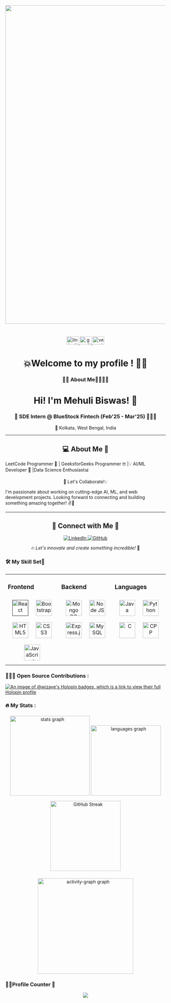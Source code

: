<div align="center">
<img src="https://cdna.artstation.com/p/assets/images/images/028/102/058/original/pixel-jeff-matrix-s.gif?1593487263" height=auto  width=1000>
</div>  
</br>

###

<div align="center">
  <a href="https://www.linkedin.com/in/mehuli-biswas-817246334/" target="_blank">
    <img src="https://raw.githubusercontent.com/maurodesouza/profile-readme-generator/master/src/assets/icons/social/linkedin/default.svg" width="37" height="25" alt="linkedin logo"  />
  </a>
  <a href="mailto:mehulibiswas16@gmail.com" target="_blank">
    <img src="https://raw.githubusercontent.com/maurodesouza/profile-readme-generator/master/src/assets/icons/social/gmail/default.svg" width="37" height="25" alt="gmail logo"  />
  </a>
  <a href="https://mehulibiswas.vercel.app" target="_blank">
    <img src="https://raw.githubusercontent.com/maurodesouza/profile-readme-generator/master/src/assets/icons/social/instagram/default.svg" width="37" height="25" alt="vercel logo"  />
  </a>
</div>


###

<h1 align="center">💥Welcome to my profile ! 🌟👀</h1>

###

<h3 align="center">👩‍💻 About Me👩‍🎓🙅‍♀️</h3>

###

<div align="center">

# Hi! I'm Mehuli Biswas! 🚀  
### 💼 SDE Intern @ BlueStock Fintech (Feb'25 - Mar'25) 🧑🏻‍💻
📍 Kolkata, West Bengal, India  

---
## 💻 About Me 🌟
<p align="left">
LeetCode Programmer 📝  | GeeksforGeeks Programmer 🤓  |💡 AI/ML Developer 🤖 |Data Science Enthusiast📊  
</p>
🚀 Let's Collaborate!💡
<p align="left">
I'm passionate about working on cutting-edge AI, ML, and web development projects.  
Looking forward to connecting and building something amazing together! ✌👯  
</p>

---

## 🔗 Connect with Me 🤝
<p align="center">
<a href="https://www.linkedin.com/in/mehuli-biswas-817246334/">
  <img src="https://img.shields.io/badge/LinkedIn-blue?style=for-the-badge&logo=linkedin" alt="LinkedIn">
</a>
<a href="https://github.com/Sanchita76">
  <img src="https://img.shields.io/badge/GitHub-black?style=for-the-badge&logo=github" alt="GitHub">
</a>
</p>

🔥 *Let's innovate and create something incredible!* 🚀

</div>

###

<h3 align="left">🛠 My Skill Set🥉  </h3>

### <table><tr><td valign="top" width="33%">



### Frontend  
<div align="center">  
<a href="" target="_blank"><img style="margin: 10px" src="https://skillicons.dev/icons?i=react" alt="React" height="50" /></a>  
<a href="https://user-images.githubusercontent.com/74038190/212257454-16e3712e-945a-4ca2-b238-408ad0bf87e6.gif" target="_blank"><img style="margin: 10px" src="https://skillicons.dev/icons?i=bootstrap" alt="Bootstrap" height="50" /></a>  
<a href="https://en.wikipedia.org/wiki/HTML5" target="_blank"><img style="margin: 10px" src="https://skillicons.dev/icons?i=html" alt="HTML5" height="50" /></a>  
<a href="https://www.w3schools.com/css/" target="_blank"><img style="margin: 10px" src="https://skillicons.dev/icons?i=css" alt="CSS3" height="50" /></a>  
<a href="https://www.javascript.com/" target="_blank"><img style="margin: 10px" src="https://skillicons.dev/icons?i=js" alt="JavaScript" height="50" /></a>   
  
</div>

</td><td valign="top" width="33%">



### Backend  
<div align="center">  
<a href="https://www.mongodb.com/" target="_blank"><img style="margin: 10px" src="https://skillicons.dev/icons?i=mongodb" alt="Mongo DB" height="50" /></a> 
<a href="https://nodejs.org/" target="_blank"><img style="margin: 10px" src="https://skillicons.dev/icons?i=nodejs" alt="Node JS" height="50" /></a>
<a href="https://expressjs.com/" target="_blank"><img style="margin: 10px" src="https://skillicons.dev/icons?i=express" alt="Express.js" height="50" /></a>    
<a href="https://www.mysql.com/" target="_blank"><img style="margin: 10px" src="https://skillicons.dev/icons?i=mysql" alt="MySQL" height="50" /></a>  
</div>
</td><td valign="top" width="33%">



### Languages  
<div align="center">  
<a href="https://www.java.com/" target="_blank"><img style="margin: 10px" src="https://skillicons.dev/icons?i=java" alt="Java" height="50" /></a>  
<a href="https://www.python.org/" target="_blank"><img style="margin: 10px" src="https://skillicons.dev/icons?i=python" alt="Python" height="50" /></a>  
<a href="https://www.cprogramming.com/" target="_blank"><img style="margin: 10px" src="https://skillicons.dev/icons?i=c" alt="C" height="50" /></a>  
<a href="https://www.cppprogramming.com/" target="_blank"><img style="margin: 10px" src="https://skillicons.dev/icons?i=cpp" alt="CPP" height="50" /></a> 
</div>

</td></tr></table>  

###

<h3 align="left">🧑🏻‍💻 Open Source Contributions :</h3> 

[![An image of @wizaye's Holopin badges, which is a link to view their full Holopin profile](https://holopin.me/wizaye)](https://holopin.io/@wizaye)


###

<h3 align="left">🔥   My Stats :</h3>

###

<div align="center">
  <img src="https://github-readme-stats.vercel.app/api?username=Sanchita76&show_icons=true&count_private=true&hide_border=false&theme=tokyonight" height="250" alt="stats graph"  />

  <img src="https://github-readme-stats.vercel.app/api/top-langs?username=Sanchita76&locale=en&hide_title=false&layout=compact&card_width=320&langs_count=5&theme=tokyonight&hide_border=false&order=2" height="220" alt="languages graph"  />

 <a href="https://git.io/streak-stats"><img src="https://streak-stats.demolab.com?user=Sanchita76&theme=tokyonight&hide_border=false&border_radius=5&order=3" height="220" alt="GitHub Streak" /></a>
</div>

###

<div align="center">
  <img src="https://github-readme-activity-graph.vercel.app/graph?username=Sanchita76&radius=16&bg_color=1a1b27&color=c0caf5&line=9e4c98&point=f7768e&area=true&order=5" height="300" alt="activity-graph graph"  />
  
</div>

### 🎉✨Profile Counter 👀

<div align="center">
  <img src="https://profile-counter.glitch.me/Sanchita76/count.svg?"  />
</div>

###
